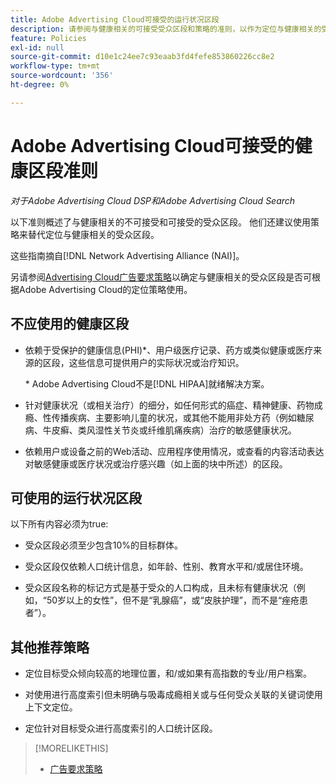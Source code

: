 ```yaml
---
title: Adobe Advertising Cloud可接受的运行状况区段
description: 请参阅与健康相关的可接受受众区段和策略的准则，以作为定位与健康相关的受众区段的替代方法。
feature: Policies
exl-id: null
source-git-commit: d10e1c24ee7c93eaab3fd4fefe853860226cc8e2
workflow-type: tm+mt
source-wordcount: '356'
ht-degree: 0%

---
```


# Adobe Advertising Cloud可接受的健康区段准则

*对于Adobe Advertising Cloud DSP和Adobe Advertising Cloud Search*

以下准则概述了与健康相关的不可接受和可接受的受众区段。 他们还建议使用策略来替代定位与健康相关的受众区段。

这些指南摘自[!DNL Network Advertising Alliance (NAI)]。

另请参阅[Advertising Cloud广告要求策略](/help/policies/ad-requirements-policy.md)以确定与健康相关的受众区段是否可根据Adobe Advertising Cloud的定位策略使用。

## 不应使用的健康区段

* 依赖于受保护的健康信息(PHI)\*、用户级医疗记录、药方或类似健康或医疗来源的区段，这些信息可提供用户的实际状况或治疗知识。

   \* Adobe Advertising Cloud不是[!DNL HIPAA]就绪解决方案。

* 针对健康状况（或相关治疗）的细分，如任何形式的癌症、精神健康、药物成瘾、性传播疾病、主要影响儿童的状况，或其他不能用非处方药（例如糖尿病、牛皮癣、类风湿性关节炎或纤维肌痛疾病）治疗的敏感健康状况。

* 依赖用户或设备之前的Web活动、应用程序使用情况，或查看的内容活动表达对敏感健康或医疗状况或治疗感兴趣（如上面的块中所述）的区段。

## 可使用的运行状况区段

以下所有内容必须为true:

* 受众区段必须至少包含10%的目标群体。

* 受众区段仅依赖人口统计信息，如年龄、性别、教育水平和/或居住环境。

* 受众区段名称的标记方式是基于受众的人口构成，且未标有健康状况（例如，“50岁以上的女性”，但不是“乳腺癌”，或“皮肤护理”，而不是“痤疮患者”）。

## 其他推荐策略

* 定位目标受众倾向较高的地理位置，和/或如果有高指数的专业/用户档案。

* 对使用进行高度索引但未明确与吸毒成瘾相关或与任何受众关联的关键词使用上下文定位。

* 定位针对目标受众进行高度索引的人口统计区段。

>[!MORELIKETHIS]
>
>* [广告要求策略](/help/policies/ad-requirements-policy.md)

